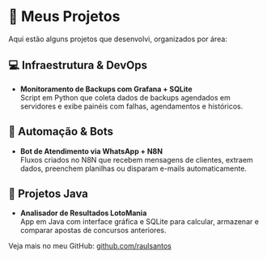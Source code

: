 # 🧠 Meus Projetos

Aqui estão alguns projetos que desenvolvi, organizados por área:

## 💻 Infraestrutura & DevOps

- **Monitoramento de Backups com Grafana + SQLite**  
  Script em Python que coleta dados de backups agendados em servidores e exibe painéis com falhas, agendamentos e históricos.

## 🤖 Automação & Bots

- **Bot de Atendimento via WhatsApp + N8N**  
  Fluxos criados no N8N que recebem mensagens de clientes, extraem dados, preenchem planilhas ou disparam e-mails automaticamente.

## 🎰 Projetos Java

- **Analisador de Resultados LotoMania**  
  App em Java com interface gráfica e SQLite para calcular, armazenar e comparar apostas de concursos anteriores.

Veja mais no meu GitHub: [github.com/raulsantos](https://github.com/raulsantos)
